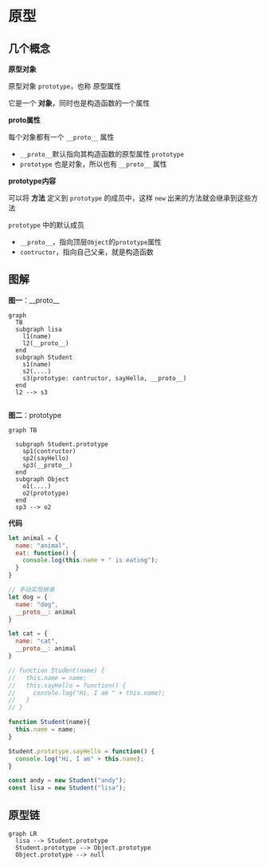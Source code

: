 # 原型

## 几个概念

**原型对象**

原型对象 `prototype`，也称 原型属性

它是一个 **对象**，同时也是构造函数的一个属性


**proto属性**

每个对象都有一个 `__proto__` 属性

- `__proto__`默认指向其构造函数的原型属性 `prototype`
- `prototype` 也是对象，所以也有 `__proto__` 属性

**prototype内容**

可以将 **方法** 定义到 `prototype` 的成员中，这样 `new` 出来的方法就会继承到这些方法

`prototype` 中的默认成员

- `__proto__`，指向顶层`Object`的`prototype`属性
- `contructor`，指向自己父亲，就是构造函数



## 图解

**图一**：\_\_proto\_\_

```mermaid
graph
  TB
  subgraph lisa
    l1(name)
    l2(__proto__)
  end
  subgraph Student
    s1(name)
    s2(....)
    s3(prototype: contructor, sayHello, __proto__)
  end
  l2 --> s3


```

**图二**：prototype

```mermaid
graph TB

  subgraph Student.prototype
    sp1(contructor)
    sp2(sayHello)
    sp3(__proto__)
  end
  subgraph Object
    o1(....)
    o2(prototype)
  end
  sp3 --> o2
```


**代码**

```js
let animal = {
  name: "animal",
  eat: function() {
    console.log(this.name + " is eating");
  }
}

// 手动实现继承
let dog = {
  name: "dog",
  __proto__: animal
}

let cat = {
  name: "cat",
  __proto__: animal
}

// function Student(name) {
//   this.name = name;
//   this.sayHello = function() {
//     console.log("Hi, I am " + this.name);
//   }
// }

function Student(name){
  this.name = name;
}

Student.prototype.sayHello = function() {
  console.log("Hi, I am" + this.name);
}

const andy = new Student("andy");
const lisa = new Student("lisa");
```

## 原型链

```mermaid
graph LR
  lisa --> Student.prototype
  Student.prototype --> Object.prototype
  Object.prototype --> null

```
